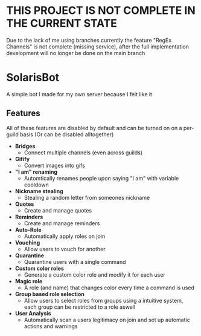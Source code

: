 ﻿# THIS PROJECT IS NOT COMPLETE IN THE CURRENT STATE
Due to the lack of me using branches currently the feature "RegEx Channels" is not complete (missing service), after the full implementation development will no longer be done on the main branch

# SolarisBot
A simple bot I made for my own server because I felt like it

## Features
All of these features are disabled by default and can be turned on on a per-guild basis (Or can be disabled alltogether)

- **Bridges**
  - Connect multiple channels (even across guilds)
- **Gifify**
  - Convert images into gifs
- **"I am" renaming**
  - Automtically renames people upon saying "I am" with variable cooldown
- **Nickname stealing**
  - Stealing a random letter from someones nickname
- **Quotes**
  - Create and manage quotes
- **Reminders**
  - Create and manage reminders
- **Auto-Role**
  - Automatically apply roles on join
- **Vouching**
  - Allow users to vouch for another
- **Quarantine**
  - Quarantine users with a single command
- **Custom color roles**
  - Generate a custom color role and modify it for each user
- **Magic role**
  - A role (and name) that changes color every time a command is used
- **Group based role selection**
  - Allow users to select roles from groups using a intuitive system, each group can be restricted to a role aswell
- **User Analysis**
  - Automatically scan a users legitimacy on join and set up automatic actions and warnings
